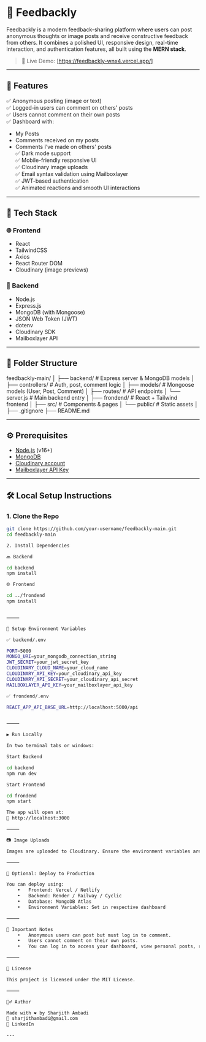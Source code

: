 


# 🌟 Feedbackly

Feedbackly is a modern feedback-sharing platform where users can post anonymous thoughts or image posts and receive constructive feedback from others. It combines a polished UI, responsive design, real-time interaction, and authentication features, all built using the **MERN stack**.

> 🧪 Live Demo: [https://feedbackly-wnx4.vercel.app/]

---

## 🚀 Features

✅ Anonymous posting (image or text)  
✅ Logged-in users can comment on others' posts  
✅ Users cannot comment on their own posts  
✅ Dashboard with:
- My Posts  
- Comments received on my posts  
- Comments I’ve made on others' posts  
✅ Dark mode support  
✅ Mobile-friendly responsive UI  
✅ Cloudinary image uploads  
✅ Email syntax validation using Mailboxlayer  
✅ JWT-based authentication  
✅ Animated reactions and smooth UI interactions

---

## 🧱 Tech Stack

### 🌐 Frontend
- React
- TailwindCSS
- Axios
- React Router DOM
- Cloudinary (image previews)

### 🔧 Backend
- Node.js
- Express.js
- MongoDB (with Mongoose)
- JSON Web Token (JWT)
- dotenv
- Cloudinary SDK
- Mailboxlayer API

---

## 📁 Folder Structure

feedbackly-main/
│
├── backend/         # Express server & MongoDB models
│   ├── controllers/ # Auth, post, comment logic
│   ├── models/      # Mongoose models (User, Post, Comment)
│   ├── routes/      # API endpoints
│   └── server.js    # Main backend entry
│
├── frondend/        # React + Tailwind frontend
│   ├── src/         # Components & pages
│   └── public/      # Static assets
│
├── .gitignore
├── README.md

---

## ⚙️ Prerequisites

- [Node.js](https://nodejs.org/) (v16+)
- [MongoDB](https://www.mongodb.com/)
- [Cloudinary account](https://cloudinary.com/)
- [Mailboxlayer API Key](https://mailboxlayer.com/)

---

## 🛠️ Local Setup Instructions

### 1. Clone the Repo

```bash
git clone https://github.com/your-username/feedbackly-main.git
cd feedbackly-main

2. Install Dependencies

🔙 Backend

cd backend
npm install

🌐 Frontend

cd ../frondend
npm install


⸻

🔐 Setup Environment Variables

✅ backend/.env

PORT=5000
MONGO_URI=your_mongodb_connection_string
JWT_SECRET=your_jwt_secret_key
CLOUDINARY_CLOUD_NAME=your_cloud_name
CLOUDINARY_API_KEY=your_cloudinary_api_key
CLOUDINARY_API_SECRET=your_cloudinary_api_secret
MAILBOXLAYER_API_KEY=your_mailboxlayer_api_key

✅ frondend/.env

REACT_APP_API_BASE_URL=http://localhost:5000/api


⸻

▶️ Run Locally

In two terminal tabs or windows:

Start Backend

cd backend
npm run dev

Start Frontend

cd frondend
npm start

The app will open at:
📍 http://localhost:3000

⸻

📷 Image Uploads

Images are uploaded to Cloudinary. Ensure the environment variables are configured properly for persistent hosting.

⸻

🧪 Optional: Deploy to Production

You can deploy using:
	•	Frontend: Vercel / Netlify
	•	Backend: Render / Railway / Cyclic
	•	Database: MongoDB Atlas
	•	Environment Variables: Set in respective dashboard

⸻

📌 Important Notes
	•	Anonymous users can post but must log in to comment.
	•	Users cannot comment on their own posts.
	•	You can log in to access your dashboard, view personal posts, received comments, and comments made.

⸻

📄 License

This project is licensed under the MIT License.

⸻

🙋‍♂️ Author

Made with ❤️ by Sharjith Ambadi
📧 sharjithambadi@gmail.com
🔗 LinkedIn

---
